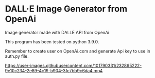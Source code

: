 # DALL·E Image Generator from OpenAi
Image generator made with DALLE API from OpenAi

This program has been tested on python 3.9.0.

Remember to create user on OpenAi.com and generate Api key to use in auth.py file.

https://user-images.githubusercontent.com/101790331/232865222-9e10c234-2e89-4c19-b904-3fc7bb9c6da4.mp4
